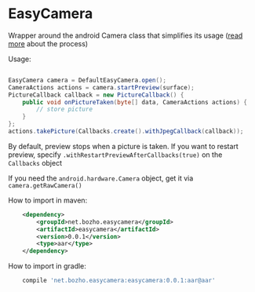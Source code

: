 EasyCamera
==========

Wrapper around the android Camera class that simplifies its usage (<a href="http://techblog.bozho.net/?p=1380">read more</a> about the process)

Usage:

```java

EasyCamera camera = DefaultEasyCamera.open();
CameraActions actions = camera.startPreview(surface);
PictureCallback callback = new PictureCallback() {
    public void onPictureTaken(byte[] data, CameraActions actions) {
        // store picture
    }
};
actions.takePicture(Callbacks.create().withJpegCallback(callback));
```

By default, preview stops when a picture is taken. If you want to restart preview, specify `.withRestartPreviewAfterCallbacks(true)` on the `Callbacks` object

If you need the `android.hardware.Camera` object, get it via `camera.getRawCamera()`

How to import in maven:
```xml
	<dependency>
        <groupId>net.bozho.easycamera</groupId>
        <artifactId>easycamera</artifactId>
        <version>0.0.1</version>
        <type>aar</type>
    </dependency>
```
How to import in gradle:
```groovy
    compile 'net.bozho.easycamera:easycamera:0.0.1:aar@aar'
```

